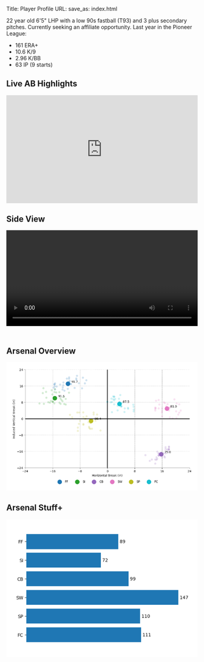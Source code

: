 Title: Player Profile
URL:
save_as: index.html

22 year old 6'5" LHP with a low 90s fastball (T93) and 3 plus secondary pitches. Currently seeking an affiliate opportunity. Last year in the Pioneer League:

- 161 ERA+
- 10.6 K/9
- 2.96 K/BB
- 63 IP (9 starts)

## Live AB Highlights

<style>
.video-container {
  position: relative;
  width: 100%;
  padding-top: 56.25%;
  height: 0;
  margin-bottom: 20px;
}

.video-container iframe {
  position: absolute;
  top: 0;
  left: 0;
  width: 100%;
  height: 100%;
}

.video video {
  width: 100%;
  height: auto;
  max-width: 100%;
  margin-bottom: 20px;
}
</style>

<div class="video-container">
  <!-- Embed code from YouTube -->
  <iframe src="https://www.youtube.com/embed/B3auagPuTMI?si=PofJ3pkVQbQYP2uE" frameborder="0" allowfullscreen></iframe>
</div>

## Side View

<div class="video">
  <video width="320" height="240" controls>
    <source src="{static}/videos/side-view.mp4" type="video/mp4">
    Your browser does not support the video tag.
  </video>
</div>

## Arsenal Overview

![Arsenal Plot](images/arsenal-plot.png)

## Arsenal Stuff+

![Arsenal Stuff+](images/arsenal-stuff.png)


